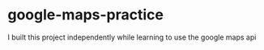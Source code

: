 # google-maps-practice
I built this project independently while learning to use the google maps api
